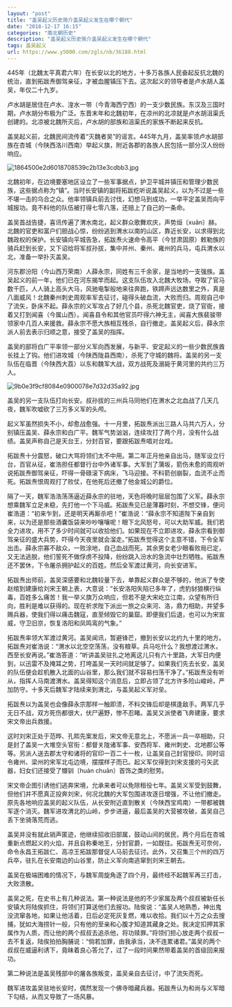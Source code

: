 ```yaml
---
layout: "post"
title: "盖吴起义历史简介盖吴起义发生在哪个朝代"
date: "2018-12-17 16:15"
categories: "南北朝历史"
description: "盖吴起义历史简介盖吴起义发生在哪个朝代"
tags: 盖吴起义
url: https://www.y5000.com/zgls/nb/36188.html
---
```






445年（北魏太平真君六年）在长安以北的地方，十多万各族人民奋起反抗北魏的统治，直到拓跋焘御驾亲征，才被血腥镇压下去。这次起义的领导者是卢水胡人盖吴，年仅二十九岁。

卢水胡是居住在卢水、湟水一带（今青海西宁西）的一支少数民族。东汉及三国时期，卢水胡分布极为广泛。东晋末年和北魏初年，在凉州的北凉就是卢水胡沮渠氏创建的。北凉被北魏所灭后，卢水胡的部族和沮渠氏的家族不断起来反抗。  

盖吴起义前，北魏民间流传着“灭魏者吴”的谣言。445年九月，盖吴率领卢水胡部族在杏城（今陕西洛川西南）举起义旗，附近各郡的各族人民包括一部分汉人纷纷响应。  

![1864500e2d6018708539c2b13e3cdbb3.jpg](https://img.y5000.com/uploads/allimg/181030/1864500e2d6018708539c2b13e3cdbb3.jpg)

北魏初年，在边境要塞地区设立了一些军事据点，护卫平城并镇压和管理少数民族，这些据点称为“镇”。当时长安镇的副将拓跋纥听说盖吴起义，以为不过是一些不堪一击的乌合之众。他率领镇兵前去讨伐，幻想马到成功，一举平定盖吴而向平城报功。竟不料他的队伍被打得七零八落，还赔上了自己的一条命。  

盖吴首战告捷，喜讯传遍了渭水南北，起义群众歌舞欢庆，声势烜〔xuǎn〕赫。北魏的官吏和富户们胆战心惊，纷纷逃到渭水以南的山区，靠近长安，以求得到北魏政权的保护。长安镇向平城告急，拓跋焘火速命令高平（今甘肃固原）敕勒族的骑兵赶到长安，又下诏给将军叔孙拔，集中并州、秦州、雍州的兵马，屯兵渭水以北，准备一举扑灭盖吴。  

河东郡汾阳（今山西万荣南）人薛永宗，同姓有三千余家，是当地的一支强族。盖吴起义的前一年，他们已在河东揭竿而起。这支队伍攻入北魏大牧场，夺取了官马数千匹，人人骑上高头大马，风驰电掣般地来往奔跑，铁蹄声远达数里之外，真是八面威风！北魏秦州刺史周观率军去征讨，碰得头破血流，大败而归。周观自己中了流矢，卧床不起。薛永宗的义军攻占了好几个县，杀死北魏官吏，烧了官衙，接着又打到闻喜（今属山西）。闻喜县令和其他官员吓得六神无主，闻喜大族裴骏带领家中几百人来援救。薛永宗不愿大族相互残杀，自行撤走。盖吴起义后，薛永宗派人前去表示归顺之意，接受了盖吴的指挥。  

盖吴的部将白广平率领一部分义军向西发展，与新平、安定起义的一些少数民族酋长挂上了钩。他们进攻城（今陕西陇县西南），杀死了守城的魏将。盖吴的另一支队伍在临晋（今陕西大荔）以东和魏军大战，双方战死及溺毙于黄河里的共约三万人。  

![9b0e3f9cf8084e0900078e7d32d35a92.jpg](https://img.y5000.com/uploads/allimg/181030/9b0e3f9cf8084e0900078e7d32d35a92.jpg)

盖吴的另一支队伍打向长安。叔孙拔的三州兵马同他们在渭水之北血战了几天几夜，魏军吹嘘砍了三万多义军的头颅。  

起义军虽然损失不小，却愈战愈强。十一月里，拓跋焘派出三路人马共六万人，分别镇压盖吴、薛永宗和白广平。魏军气势汹汹，连续攻打了两个月，没有什么战绩。盖吴声称自己是天台王，分封百官，要跟拓跋焘唱对台戏。  

拓跋焘十分震怒，破口大骂将领们太不中用。第二年正月他亲自出马，随军设立行台，百官从征，崔浩担任都督行台中外诸军事。大军到了蒲坂，箭伤未愈的周观听说拓跋焘御驾亲征，吓得一骨碌滚下病床，飞马迎接。不料箭创崩裂，血流不止而死。拓跋焘恨周观打了败仗，在他死后还撤了他金城公的爵位。  

隔了一天，魏军浩浩荡荡逼近薛永宗的驻地，天色将晚时层层包围了义军。薛永宗想乘魏军立足未稳，先打他一个下马威。拓跋焘见已是薄暮时刻，不想交锋，便问崔浩道：“初来乍到，还是明天再厮杀吧！”崔浩说：“薛永宗不知道陛下亲自到来，以为还是那些酒囊饭袋来吵吵嚷嚷呢！眼下北风怒号，可以大助军威。我们若全力进攻，用不了多少时间就可以收拾他们。如果现在不立即进攻，薛永宗看到御驾亲征的盛大兵势，吓得今天夜里就会溜走。”拓跋焘觉得这个主意不错，下令全军出击。薛永宗寡不敌众，一败涂地，自己血战而死。其余男女老少眼看败局已定，又无法逃脱，他们誓死不做俘虏不投降，纷纷跳入汾水的急流中壮烈牺牲。拓跋焘还不罢休，下令屠杀拥护起义的百姓。然后全军渡过黄河，向长安进军。  

拓跋焘出师前，盖吴深感要和北魏较量下去，单靠起义群众是不够的，他派了专使赵绾到建康给刘宋王朝上表，大意说：“长安洛阳失陷已多年了，虎豹豺狼横行纵毒，百姓多么痛苦！我一举义旗万众响应，但若不是大宋屹立江南，众望有所归向，胜利是难以获得的。现在祈求陛下派出一旅之众来河、洛，鼎力相助，并望多赐兵器，使我们得以痛击魏寇，直至倾毁它的巢窟。即便我们后退，也可以为宋宣威，守卫旧京，恢复洛阳和凤鸣鸾的气象。”  

拓跋焘率领大军渡过黄河。盖吴闻讯，暂避锋芒，撤到长安以北约九十里的地方。拓跋焘对崔浩说：“渭水以北空空荡荡，没有粮草。兵马吃什么？我想渡过渭水，西至长安再说。”崔浩答道：“听讲盖吴驻扎之地离这儿只有六十里路，大军日内便到，以迅雷不及掩耳之势，打垮盖吴一天时间就足够了。如果我们先去长安，盖吴的队伍便会趁机散入北面的山谷里，那么我们就不容易扫荡干净了。”拓跋焘没有听从，指挥人马南渡渭水。盖吴得知这个消息后，立即占领了北方许多险山峻岭，严加防守。十多天后魏军才陆续来到渭北，与盖吴起义军对垒。  

拓跋焘以为盖吴也会像薛永宗那样一触即溃，不料交锋后却是棋逢敌手。两军几乎无日不战，双方死伤都很大，伏尸遍野，惨不忍睹。盖吴又派使者飞奔建康，要求宋文帝出兵救援。  

这时刘宋正处于范晔、孔熙先案发后，宋文帝无意北上，不愿派一兵一卒相助，只是封了盖吴一大堆空头官衔：都督关陇诸军事、安西将军、雍州刺史、北地郡公等等。另派人送去郡太守和诸将的官印一百二十一枚，让盖吴自己封官授印。同时诏令雍州、梁州的宋军北屯边境，摆摆样子而已。起义军仅得到刘宋支援的弓矢武器，妇女们还接受了镮钏〔huán
chuān〕首饰之类的慰劳。  

宋文帝企图引诱他们逃奔宋境，允承来者可以免除租役七年。盖吴义军受到鼓舞，但他们并不愿真正投奔刘宋，何况北魏的大军包围进攻逐日增强，不让他们撤走。原先各地响应盖吴的起义队伍，从长安附近直到散关（今陕西宝鸡南）一带都被魏军逐个消灭。魏军进攻渭北的山岭，步步进逼，最后盖吴的大营被攻破，盖吴自己丢下坐骑落荒而逃。  

盖吴并没有就此销声匿迹，他继续招收旧部属，鼓动山间的居民，两个月后在杏城重新点燃起义的火焰，并且自称秦地王，分封官爵，一如既往。拓跋焘无可奈何，命令永昌王拓跋仁、高凉王拓跋那督促人马前去征讨。此外，又召集三个州的四万兵卒，驻扎在长安南边的山谷里，防止义军向南逃窜到刘宋王朝去。  

盖吴在极端困难的情况下，与魏军周旋角逐了四个月，最终经不起魏军再三打击，大败溃散。  

盖吴之死，在史书上有几种说法。第一种说法是他的不少家属及两个叔叔被新任长安镇大将陆俟抓住，将领们打算送他们去报功。陆俟说：“盖吴人地熟悉，神出鬼没流窜各地，如果让他活着，日后必定死灰复燃，难以收拾。我们以十万之众去搜捕，犹如大海捞针一般，只有他的至亲和心腹才知道其藏身之处。我决定扣押其家属作为人质，而让他的两个叔叔去追杀他，将功赎罪。”将领们担心放走两个叔叔一去不复返，陆俟拍拍胸脯说：“倘若加罪，由我承当，决不连累诸君。”盖吴的两个叔叔在威逼利诱下，竟昧着良心答允了，过了一段时间果然带着盖吴的首级回来报功。  

第二种说法是盖吴残部中的屠各族叛变，盖吴亲自去征讨，中了流矢而死。  

魏军进攻盖吴驻地长安时，偶然发现一个佛寺暗藏兵器。拓跋焘认为和尚与义军暗下勾结，从而又导致了一场风暴。  

  
